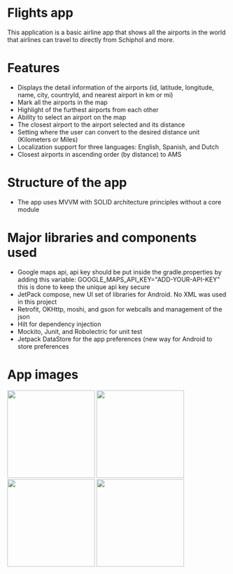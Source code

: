 # Flights app

This application is a basic airline app that shows all the airports in the world that airlines can travel to directly from Schiphol and more.

# Features

- Displays the detail information of the airports (id, latitude, longitude, name, city, countryId, and nearest airport in km or mi)
- Mark all the airports in the map
- Highlight of the furthest airports from each other
- Ability to select an airport on the map
- The closest airport to the airport selected and its distance
- Setting where the user can convert to the desired distance unit (Kilometers or Miles)
- Localization support for three languages: English, Spanish, and Dutch
- Closest airports in ascending order (by distance) to AMS 

# Structure of the app
- The app uses MVVM with SOLID architecture principles without a core module

# Major libraries and components used
- Google maps api, api key should be put inside the gradle.properties by adding this variable: GOOGLE_MAPS_API_KEY="ADD-YOUR-API-KEY"
this is done to keep the unique api key secure
- JetPack compose, new UI set of libraries for Android. No XML was used in this project
- Retrofit, OKHttp, moshi, and gson for webcalls and management of the json
- Hilt for dependency injection 
- Mockito, Junit, and Robolectric for unit test
- Jetpack DataStore for the app preferences (new way for Android to store preferences 

# App images
<p float="left">
<img src="https://user-images.githubusercontent.com/20260943/144471691-8ea77e65-2731-4630-a24d-a5018710cc9f.png" width="200" />  
<img src="https://user-images.githubusercontent.com/20260943/144272101-13a0bdc5-8f18-40a2-a5b6-5aa0dce525b2.png" width="200" />
<img src="https://user-images.githubusercontent.com/20260943/144272101-13a0bdc5-8f18-40a2-a5b6-5aa0dce525b2.png" width="200" />
<img src="https://user-images.githubusercontent.com/20260943/144471894-8919ea44-2a9b-4138-9fc2-9d06e934854a.png" width="200" />
</p>
